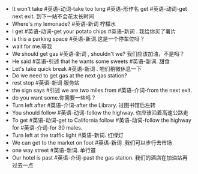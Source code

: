 - It won't take #英语-动词-take too long #英语-形作名 get #英语-动词-get next exit. 到下一站不会花太长时间
- Where's my lemonade?  #英语-新词 柠檬水 
- I get #英语-动词-get your potato chips #英语-新词 . 我给你买了薯片 
- is this a parking space #英语-新词.这是一个停车位吗？ 
- wait for me.等我 
- We should get gas #英语-新词 , shouldn't we? 我们应该加油，不是吗？ 
- He said #英语-引述 that he wants some sweets #英语-新词. 甜食
- Let's take quick break #英语-新词 . 咱们稍微休息一下
- Do we need to get gas at the next gas station?
- rest stop #英语-新词 服务站
- the sign says #引述 we are two miles from #英语-介词-from the next exit. 
-  do you want some.你需要一些吗？ 
- Turn left after #英语-介词-after the Library. 过图书馆后左转 
- You should follow #英语-动词-follow the highway. 你应该沿着高速公路走 
- To get #英语-动词-get  to California follow #英语-动词-follow the highway for #英语-介词-for 30 males. 
- Turn left at the traffic light #英语-新词. 红绿灯 
- We can get to the market on foot #英语-新词 .我们可以步行去市场
- one way street #英语-新词. 单行道
- Our hotel is past #英语-介词-past the gas station. 我们的酒店在加油站再过去一点